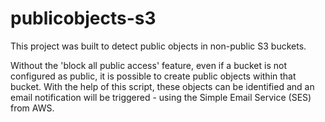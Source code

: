 # publicobjects-s3

This project was built to detect public objects in non-public S3 buckets. 

Without the 'block all public access' feature, even if a bucket is not configured as public, it is possible to create public objects within that bucket. With the help of this script, these objects can be identified and an email notification will be triggered - using the Simple Email Service (SES) from AWS.

